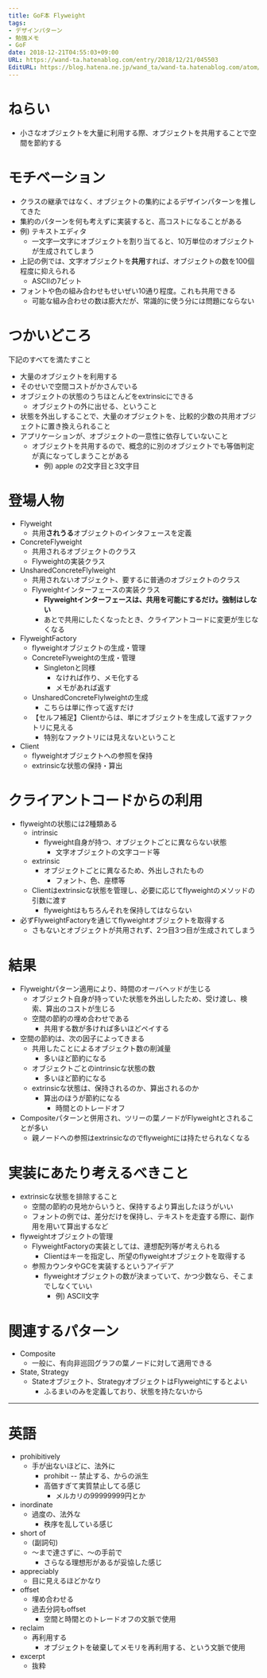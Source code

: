 ```yaml
---
title: GoF本 Flyweight
tags:
- デザインパターン
- 勉強メモ
- GoF
date: 2018-12-21T04:55:03+09:00
URL: https://wand-ta.hatenablog.com/entry/2018/12/21/045503
EditURL: https://blog.hatena.ne.jp/wand_ta/wand-ta.hatenablog.com/atom/entry/10257846132686565698
---
```




# ねらい

- 小さなオブジェクトを大量に利用する際、オブジェクトを共用することで空間を節約する


# モチベーション

- クラスの継承ではなく、オブジェクトの集約によるデザインパターンを推してきた
- 集約のパターンを何も考えずに実装すると、高コストになることがある
- 例) テキストエディタ
    - 一文字一文字にオブジェクトを割り当てると、10万単位のオブジェクトが生成されてしまう
- 上記の例では、文字オブジェクトを**共用**すれば、オブジェクトの数を100個程度に抑えられる
    - ASCIIの7ビット
- フォントや色の組み合わせもせいぜい10通り程度。これも共用できる
    - 可能な組み合わせの数は膨大だが、常識的に使う分には問題にならない


# つかいどころ

下記のすべてを満たすこと

- 大量のオブジェクトを利用する
- そのせいで空間コストがかさんでいる
- オブジェクトの状態のうちほとんどをextrinsicにできる
    - オブジェクトの外に出せる、ということ
- 状態を外出しすることで、大量のオブジェクトを、比較的少数の共用オブジェクトに置き換えられること
- アプリケーションが、オブジェクトの一意性に依存していないこと
    - オブジェクトを共用するので、概念的に別のオブジェクトでも等価判定が真になってしまうことがある
        - 例) apple の2文字目と3文字目

# 登場人物

- Flyweight
    - 共用**されうる**オブジェクトのインタフェースを定義
- ConcreteFlyweight
    - 共用されるオブジェクトのクラス
    - Flyweightの実装クラス
- UnsharedConcreteFlylweight
    - 共用されないオブジェクト、要するに普通のオブジェクトのクラス
    - Flyweightインターフェースの実装クラス    
        - **Flyweightインターフェースは、共用を可能にするだけ。強制はしない**
        - あとで共用にしたくなったとき、クライアントコードに変更が生じなくなる
- FlyweightFactory
    - flyweightオブジェクトの生成・管理
    - ConcreteFlyweightの生成・管理
        - Singletonと同様
            - なければ作り、メモ化する
            - メモがあれば返す
    - UnsharedConcreteFlylweightの生成
        - こちらは単に作って返すだけ
    - 【セルフ補足】Clientからは、単にオブジェクトを生成して返すファクトリに見える
        - 特別なファクトリには見えないということ
- Client
    - flyweightオブジェクトへの参照を保持
    - extrinsicな状態の保持・算出
    
# クライアントコードからの利用

- flyweightの状態には2種類ある
    - intrinsic
        - flyweight自身が持つ、オブジェクトごとに異ならない状態
            - 文字オブジェクトの文字コード等
    - extrinsic
        - オブジェクトごとに異なるため、外出しされたもの
            - フォント、色、座標等
    - Clientはextrinsicな状態を管理し、必要に応じてflyweightのメソッドの引数に渡す
        - flyweightはもちろんそれを保持してはならない
- 必ずFlyweightFactoryを通じてflyweightオブジェクトを取得する
    - さもないとオブジェクトが共用されず、2つ目3つ目が生成されてしまう

# 結果

- Flyweightパターン適用により、時間のオーバヘッドが生じる
    - オブジェクト自身が持っていた状態を外出ししたため、受け渡し、検索、算出のコストが生じる
    - 空間の節約の埋め合わせである
        - 共用する数が多ければ多いほどペイする
- 空間の節約は、次の因子によってきまる
    - 共用したことによるオブジェクト数の削減量
        - 多いほど節約になる
    - オブジェクトごとのintrinsicな状態の数
        - 多いほど節約になる
    - extrinsicな状態は、保持されるのか、算出されるのか
        - 算出のほうが節約になる
            - 時間とのトレードオフ
- Compositeパターンと併用され、ツリーの葉ノードがFlyweightとされることが多い
    - 親ノードへの参照はextrinsicなのでflyweightには持たせられなくなる
    
    
# 実装にあたり考えるべきこと

- extrinsicな状態を排除すること
    - 空間の節約の見地からいうと、保持するより算出したほうがいい
    - フォントの例では、差分だけを保持し、テキストを走査する際に、副作用を用いて算出するなど
- flyweightオブジェクトの管理
    - FlyweightFactoryの実装としては、連想配列等が考えられる
        - Clientはキーを指定し、所望のflyweightオブジェクトを取得する
    - 参照カウンタやGCを実装するというアイデア
        - flyweightオブジェクトの数が決まっていて、かつ少数なら、そこまでしなくていい
            - 例) ASCII文字


# 関連するパターン

- Composite
    - 一般に、有向非巡回グラフの葉ノードに対して適用できる
- State, Strategy
    - Stateオブジェクト、StrategyオブジェクトはFlyweightにするとよい
        - ふるまいのみを定義しており、状態を持たないから

    
----------------------------------------

# 英語

- prohibitively
    - 手が出ないほどに、法外に
        - prohibit -- 禁止する、からの派生
        - 高価すぎて実質禁止してる感じ
            - メルカリの99999999円とか
- inordinate
    - 過度の、法外な
        - 秩序を乱している感じ
- short of
    - (副詞句)
    - ～まで達さずに、～の手前で
        - さらなる理想形があるが妥協した感じ
- appreciably
    - 目に見えるほどかなり
- offset
    - 埋め合わせる
    - 過去分詞もoffset
        - 空間と時間とのトレードオフの文脈で使用
- reclaim
    - 再利用する
        - オブジェクトを破棄してメモリを再利用する、という文脈で使用
- excerpt
    - 抜粋
    
    
